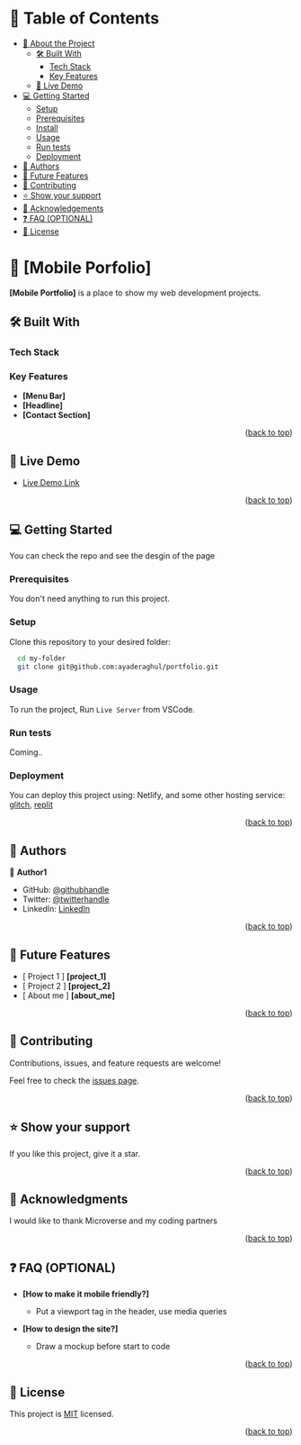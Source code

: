 <a name="readme-top"></a>

# 📗 Table of Contents

- [📖 About the Project](#about-project)
  - [🛠 Built With](#built-with)
    - [Tech Stack](#tech-stack)
    - [Key Features](#key-features)
  - [🚀 Live Demo](#live-demo)
- [💻 Getting Started](#getting-started)
  - [Setup](#setup)
  - [Prerequisites](#prerequisites)
  - [Install](#install)
  - [Usage](#usage)
  - [Run tests](#run-tests)
  - [Deployment](#triangular_flag_on_post-deployment)
- [👥 Authors](#authors)
- [🔭 Future Features](#future-features)
- [🤝 Contributing](#contributing)
- [⭐️ Show your support](#support)
- [🙏 Acknowledgements](#acknowledgements)
- [❓ FAQ (OPTIONAL)](#faq)
- [📝 License](#license)

# 📖 [Mobile Porfolio] <a name="about-project"></a>

**[Mobile Portfolio]** is a place to show my web development projects.

## 🛠 Built With <a name="built-with"></a>

### Tech Stack <a name="tech-stack"></a>

### Key Features <a name="key-features"></a>

- **[Menu Bar]**
- **[Headline]**
- **[Contact Section]**

<p align="right">(<a href="#readme-top">back to top</a>)</p>

## 🚀 Live Demo <a name="live-demo"></a>

- [Live Demo Link](https://leafy-duckanoo-fc47d4.netlify.app/)

<p align="right">(<a href="#readme-top">back to top</a>)</p>

## 💻 Getting Started <a name="getting-started"></a>

You can check the repo and see the desgin of the page

### Prerequisites

You don't need anything to run this project.

### Setup

Clone this repository to your desired folder:

```sh
  cd my-folder
  git clone git@github.com:ayaderaghul/portfolio.git
```

### Usage

To run the project, Run `Live Server` from VSCode.

### Run tests

Coming..


### Deployment

You can deploy this project using: Netlify, and some other hosting service: <a href="https://glitch.com/">glitch</a>, <a href="https://replit.com/">replit</a>

<p align="right">(<a href="#readme-top">back to top</a>)</p>

## 👥 Authors <a name="authors"></a>


👤 **Author1**

- GitHub: [@githubhandle](https://github.com/ayaderaghul)
- Twitter: [@twitterhandle](https://twitter.com/ayaderaghul)
- LinkedIn: [LinkedIn](https://www.linkedin.com/in/linh-chi-n-371139180/)

<p align="right">(<a href="#readme-top">back to top</a>)</p>

## 🔭 Future Features <a name="future-features"></a>

- [ Project 1 ] **[project_1]**
- [ Project 2 ] **[project_2]**
- [ About me ] **[about_me]**

<p align="right">(<a href="#readme-top">back to top</a>)</p>

## 🤝 Contributing <a name="contributing"></a>

Contributions, issues, and feature requests are welcome!

Feel free to check the [issues page](../../issues/).

<p align="right">(<a href="#readme-top">back to top</a>)</p>

## ⭐️ Show your support <a name="support"></a>

If you like this project, give it a star.

<p align="right">(<a href="#readme-top">back to top</a>)</p>

## 🙏 Acknowledgments <a name="acknowledgements"></a>

I would like to thank Microverse and my coding partners

<p align="right">(<a href="#readme-top">back to top</a>)</p>

## ❓ FAQ (OPTIONAL) <a name="faq"></a>

- **[How to make it mobile friendly?]**

  - Put a viewport tag in the header, use media queries

- **[How to design the site?]**

  - Draw a mockup before start to code

<p align="right">(<a href="#readme-top">back to top</a>)</p>

## 📝 License <a name="license"></a>

This project is [MIT](./LICENSE) licensed.

<p align="right">(<a href="#readme-top">back to top</a>)</p>
